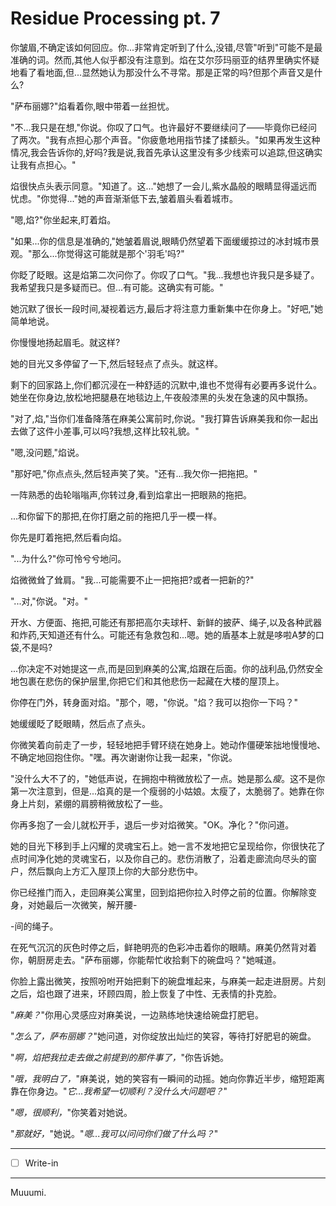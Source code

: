 # Residue Processing pt. 7

你皱眉,不确定该如何回应。你...非常肯定听到了什么,没错,尽管"听到"可能不是最准确的词。然而,其他人似乎都没有注意到。焰在艾尔莎玛丽亚的结界里确实怀疑地看了看地面,但...显然她认为那没什么不寻常。那是正常的吗?但那个声音又是什么?

"萨布丽娜?"焰看着你,眼中带着一丝担忧。

"不...我只是在想,"你说。你叹了口气。也许最好不要继续问了——毕竟你已经问了两次。"我有点担心那个声音。"你疲惫地用指节揉了揉额头。"如果再发生这种情况,我会告诉你的,好吗?我是说,我首先承认这里没有多少线索可以追踪,但这确实让我有点担心。"

焰很快点头表示同意。"知道了。这..."她想了一会儿,紫水晶般的眼睛显得遥远而忧虑。"你觉得..."她的声音渐渐低下去,皱着眉头看着城市。

"嗯,焰?"你坐起来,盯着焰。

"如果...你的信息是准确的,"她皱着眉说,眼睛仍然望着下面缓缓掠过的冰封城市景观。"那么...你觉得这可能就是那个'羽毛'吗?"

你眨了眨眼。这是焰第二次问你了。你叹了口气。"我...我想也许我只是多疑了。我希望我只是多疑而已。但...有可能。这确实有可能。"

她沉默了很长一段时间,凝视着远方,最后才将注意力重新集中在你身上。"好吧,"她简单地说。

你慢慢地扬起眉毛。就这样?

她的目光又多停留了一下,然后轻轻点了点头。就这样。

剩下的回家路上,你们都沉浸在一种舒适的沉默中,谁也不觉得有必要再多说什么。她坐在你身边,放松地把腿悬在地毯边上,午夜般漆黑的头发在急速的风中飘扬。

"对了,焰,"当你们准备降落在麻美公寓前时,你说。"我打算告诉麻美我和你一起出去做了这件小差事,可以吗?我想,这样比较礼貌。"

"嗯,没问题,"焰说。

"那好吧,"你点点头,然后轻声笑了笑。"还有...我欠你一把拖把。"

一阵熟悉的齿轮嗡嗡声,你转过身,看到焰拿出一把眼熟的拖把。

...和你留下的那把,在你打磨之前的拖把几乎一模一样。

你先是盯着拖把,然后看向焰。

"...为什么?"你可怜兮兮地问。

焰微微耸了耸肩。"我...可能需要不止一把拖把?或者一把新的?"

"...对,"你说。"对。"

开水、方便面、拖把,可能还有那把高尔夫球杆、新鲜的披萨、绳子,以及各种武器和炸药,天知道还有什么。可能还有急救包和...嗯。她的盾基本上就是哆啦A梦的口袋,不是吗?

...你决定不对她提这一点,而是回到麻美的公寓,焰跟在后面。你的战利品,仍然安全地包裹在悲伤的保护层里,你把它们和其他悲伤一起藏在大楼的屋顶上。

你停在门外，转身面对焰。"那个，嗯，"你说。"焰？我可以抱你一下吗？"

她缓缓眨了眨眼睛，然后点了点头。

你微笑着向前走了一步，轻轻地把手臂环绕在她身上。她动作僵硬笨拙地慢慢地、不确定地回抱住你。"嘿。再次谢谢你让我一起来，"你说。

"没什么大不了的，"她低声说，在拥抱中稍微放松了一点。她是那么*瘦*。这不是你第一次注意到，但是...焰真的是一个瘦弱的小姑娘。太瘦了，太脆弱了。她靠在你身上片刻，紧绷的肩膀稍微放松了一些。

你再多抱了一会儿就松开手，退后一步对焰微笑。"OK。净化？"你问道。

她的目光下移到手上闪耀的灵魂宝石上。她一言不发地把它呈现给你，你很快花了点时间净化她的灵魂宝石，以及你自己的。悲伤消散了，沿着走廊流向尽头的窗户，然后飘向上方汇入屋顶上你的大部分悲伤中。

你已经推门而入，走回麻美公寓里，回到焰把你拉入时停之前的位置。你解除变身，对她最后一次微笑，解开腰-

-间的绳子。

在死气沉沉的灰色时停之后，鲜艳明亮的色彩冲击着你的眼睛。麻美仍然背对着你，朝厨房走去。"萨布丽娜，你能帮忙收拾剩下的碗盘吗？"她喊道。

你脸上露出微笑，按照吩咐开始把剩下的碗盘堆起来，与麻美一起走进厨房。片刻之后，焰也跟了进来，环顾四周，脸上恢复了中性、无表情的扑克脸。

"*麻美？*"你用心灵感应对麻美说，一边熟练地快速给碗盘打肥皂。

"*怎么了，萨布丽娜？*"她问道，对你绽放出灿烂的笑容，等待打好肥皂的碗盘。

"*啊，焰把我拉走去做之前提到的那件事了，*"你告诉她。

"*哦，我明白了，*"麻美说，她的笑容有一瞬间的动摇。她向你靠近半步，缩短距离靠在你身边。"*它...我希望一切顺利？没什么大问题吧？*"

"*嗯，很顺利，*"你笑着对她说。

"*那就好，*"她说。"*嗯...我可以问问你们做了什么吗？*"

---

- [ ] Write-in

---

Muuumi.
